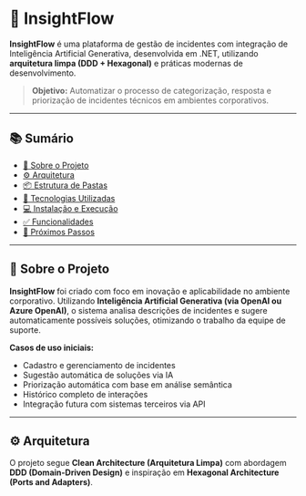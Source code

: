 # 🚀 InsightFlow

**InsightFlow** é uma plataforma de gestão de incidentes com integração de Inteligência Artificial Generativa, desenvolvida em .NET, utilizando **arquitetura limpa (DDD + Hexagonal)** e práticas modernas de desenvolvimento.

> **Objetivo:** Automatizar o processo de categorização, resposta e priorização de incidentes técnicos em ambientes corporativos.

---

## 📚 Sumário

- [📖 Sobre o Projeto](#-sobre-o-projeto)
- [⚙️ Arquitetura](#-arquitetura)
- [📦 Estrutura de Pastas](#-estrutura-de-pastas)
- [🚀 Tecnologias Utilizadas](#-tecnologias-utilizadas)
- [💻 Instalação e Execução](#-instalação-e-execução)
- [✅ Funcionalidades](#-funcionalidades)
- [📌 Próximos Passos](#-próximos-passos)

---

## 📖 Sobre o Projeto

**InsightFlow** foi criado com foco em inovação e aplicabilidade no ambiente corporativo. Utilizando **Inteligência Artificial Generativa (via OpenAI ou Azure OpenAI)**, o sistema analisa descrições de incidentes e sugere automaticamente possíveis soluções, otimizando o trabalho da equipe de suporte.

**Casos de uso iniciais:**
- Cadastro e gerenciamento de incidentes
- Sugestão automática de soluções via IA
- Priorização automática com base em análise semântica
- Histórico completo de interações
- Integração futura com sistemas terceiros via API

---

## ⚙️ Arquitetura

O projeto segue **Clean Architecture (Arquitetura Limpa)** com abordagem **DDD (Domain-Driven Design)** e inspiração em **Hexagonal Architecture (Ports and Adapters)**.

